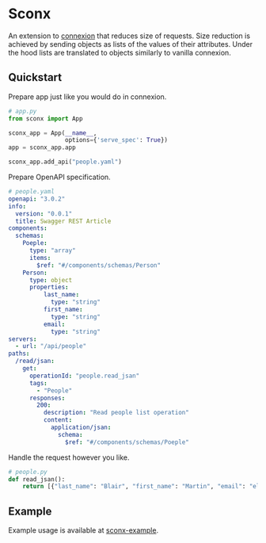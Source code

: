 # Sconx
An extension to [connexion](https://github.com/zalando/connexion) that reduces size of requests. Size reduction is achieved by sending objects as lists of the values of their attributes. Under the hood lists are translated to objects similarly to vanilla connexion. 
## Quickstart
Prepare app just like you would do in connexion.
```python
# app.py
from sconx import App

sconx_app = App(__name__,
                options={'serve_spec': True})
app = sconx_app.app

sconx_app.add_api("people.yaml")
```
Prepare OpenAPI specification.
```yaml
# people.yaml
openapi: "3.0.2"
info:
  version: "0.0.1"
  title: Swagger REST Article
components:
  schemas:
    Poeple:
      type: "array"
      items:
        $ref: "#/components/schemas/Person"
    Person:
      type: object
      properties:
          last_name:
            type: "string"
          first_name:
            type: "string"
          email:
            type: "string"
servers:
  - url: "/api/people"
paths:
  /read/jsan:
    get:
      operationId: "people.read_jsan"
      tags:
        - "People"
      responses:
        200:
          description: "Read people list operation"
          content:
            application/jsan:
              schema:
                $ref: "#/components/schemas/Poeple"
```
Handle the request however you like.
```python
# people.py
def read_jsan():
    return [{"last_name": "Blair", "first_name": "Martin", "email": "elliottshelby@sanders.org"}]
```
## Example
Example usage is available at [sconx-example](https://github.com/piwonskp/sconx-example).
